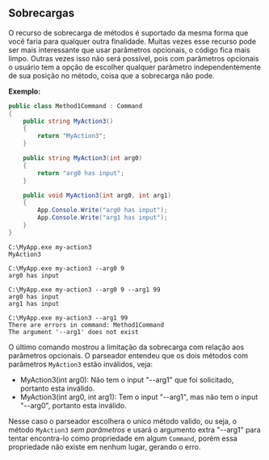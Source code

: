 ## Sobrecargas <header-set anchor-name="methods-overloads" />

O recurso de sobrecarga de métodos é suportado da mesma forma que você faria para qualquer outra finalidade. Muitas vezes esse recurso pode ser mais interessante que usar parâmetros opcionais, o código fica mais limpo. Outras vezes isso não será possível, pois com parâmetros opcionais o usuário tem a opção de escolher qualquer parâmetro independentemente de sua posição no método, coisa que a sobrecarga não pode.

**Exemplo:**

```csharp
public class Method1Command : Command
{
    public string MyAction3()
    {
        return "MyAction3";
    }

    public string MyAction3(int arg0)
    {
        return "arg0 has input";
    }

    public void MyAction3(int arg0, int arg1)
    {
        App.Console.Write("arg0 has input");
        App.Console.Write("arg1 has input");
    }
}
```

```
C:\MyApp.exe my-action3
MyAction3

C:\MyApp.exe my-action3 --arg0 9
arg0 has input

C:\MyApp.exe my-action3 --arg0 9 --arg1 99
arg0 has input
arg1 has input

C:\MyApp.exe my-action3 --arg1 99
There are errors in command: Method1Command
The argument '--arg1' does not exist
```

O último comando mostrou a limitação da sobrecarga com relação aos parâmetros opcionais. O parseador entendeu que os dois métodos com parâmetros `MyAction3` estão inválidos, veja:

* MyAction3(int arg0): Não tem o input "--arg1" que foi solicitado, portanto esta inválido.
* MyAction3(int arg0, int arg1): Tem o input "--arg1", mas não tem o input "--arg0", portanto esta inválido.

Nesse caso o parseador escolhera o unico método valido, ou seja, o método `MyAction3` _sem parâmetros_ e usará o argumento extra "--arg1" para tentar encontra-lo como propriedade em algum `Command`, porém essa propriedade não existe em nenhum lugar, gerando o erro.